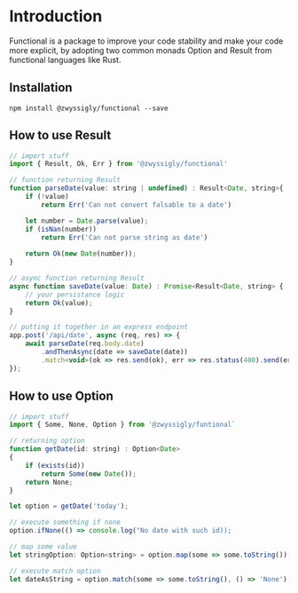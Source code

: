 # Introduction
Functional is a package to improve your code stability and make your code more explicit, by adopting two common monads Option and Result from functional languages like Rust.

## Installation
`npm install @zwyssigly/functional --save`

## How to use Result
```javascript
// import stuff
import { Result, Ok, Err } from '@zwyssigly/functional'

// function returning Result
function parseDate(value: string | undefined) : Result<Date, string>{
	if (!value)
		return Err('Can not convert falsable to a date')

	let number = Date.parse(value);
	if (isNan(number))
		return Err('Can not parse string as date')
	
	return Ok(new Date(number));
}

// async function returning Result
async function saveDate(value: Date) : Promise<Result<Date, string> {
	// your persistance logic
	return Ok(value);
}

// putting it together in an express endpoint
app.post('/api/date', async (req, res) => {
	await parseDate(req.body.date)
		.andThenAsync(date => saveDate(date))
		.match<void>(ok => res.send(ok), err => res.status(400).send(err));
});
```

## How to use Option
```javascript
// import stuff
import { Some, None, Option } from '@zwyssigly/funtional`

// returning option
function getDate(id: string) : Option<Date>
{
	if (exists(id))
		return Some(new Date());
	return None;
}

let option = getDate('today');

// execute something if none
option.ifNone(() => console.log("No date with such id));

// map some value
let stringOption: Option<string> = option.map(some => some.toString());

// execute match option
let dateAsString = option.match(some => some.toString(), () => 'None');
```

